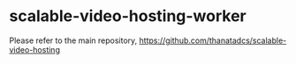 # scalable-video-hosting-worker
Please refer to the main repository, https://github.com/thanatadcs/scalable-video-hosting
